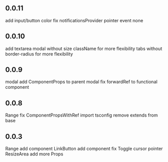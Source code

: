 ## 0.0.11

add input/button color
fix notificationsProvider pointer event none

## 0.0.10

add textarea
modal without size className for more flexibility
tabs without border-radius for more flexibility

## 0.0.9

modal add ComponentProps to parent
modal fix forwardRef to functional component

## 0.0.8

Range fix ComponentPropsWithRef import
tsconfig remove extends from base

## 0.0.3

Range add component
LinkButton add component
fix Toggle cursor pointer
ResizeArea add more Props
